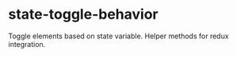 # state-toggle-behavior
Toggle elements based on state variable.  Helper methods for redux integration.
